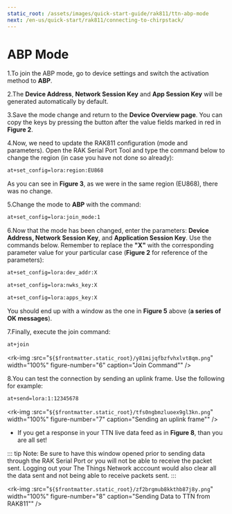 ```yaml
---
static_root: /assets/images/quick-start-guide/rak811/ttn-abp-mode
next: /en-us/quick-start/rak811/connecting-to-chirpstack/
---
```


# ABP Mode

1.To join the ABP mode, go to device settings and switch the activation method to **ABP**.

2.The **Device Address**, **Network Session Key** and **App Session Key** will be generated automatically by default.
<rk-img
  :src="`${$frontmatter.static_root}/ghtjt9jvmsfgkbqyrbkz.png`"
  width="100%"
  figure-number="1"
  caption="Switching to ABP Mode"
/>

3.Save the mode change and return to the **Device Overview page**. You can copy the keys by pressing the button after the value fields marked in red in **Figure 2**.

<rk-img
  :src="`${$frontmatter.static_root}/pexuiehqh0dkh1hjpymk.png`"
  width="100%"
  figure-number="2"
  caption="ABP Parameters Window"
/>

4.Now, we need to update the RAK811 configuration (mode and parameters). Open the RAK Serial Port Tool and type the command below to change the region (in case you have not done so already):

```bash
at+set_config=lora:region:EU868
```

As you can see in **Figure 3**, as we were in the same region (EU868), there was no change.

<rk-img
  :src="`${$frontmatter.static_root}/gkaye44gsjjuxhtptjmv.png`"
  width="100%"
  figure-number="3"
  caption="Region Setup"
/>

5.Change the mode to **ABP** with the command:

```bash
at+set_config=lora:join_mode:1
```

<rk-img
  :src="`${$frontmatter.static_root}/xxgmfyq9dkgzu7hcfq4g.png`"
  width="100%"
  figure-number="4"
  caption="Join Mode Setup"
/>

6.Now that the mode has been changed, enter the parameters: **Device Address, Network Session Key**, and **Application Session Key**. Use the commands below. Remember to replace the **"X"** with the corresponding parameter value for your particular case (**Figure 2** for reference of the parameters):

```bash
at+set_config=lora:dev_addr:X
```

```bash
at+set_config=lora:nwks_key:X
```

```bash
at+set_config=lora:apps_key:X
```

<rk-img
  :src="`${$frontmatter.static_root}/yjupd0dh7ytr1rzqe118.png`"
  width="100%"
  figure-number="5"
  caption="Setting up the RAK811 ABP Parameters"
/>

You should end up with a window as the one in **Figure 5** above (**a series of OK messages**).

7.Finally, execute the join command:

```bash
at+join
```

<rk-img
:src="`${$frontmatter.static_root}/y81mijqfbzfvhxlvt8qm.png`"
width="100%"
figure-number="6"
caption="Join Command""
/>

8.You can test the connection by sending an uplink frame. Use the following for example:

```bash
at+send=lora:1:12345678
```

<rk-img
:src="`${$frontmatter.static_root}/tfs0ngbmzluoex9gl3kn.png`"
width="100%"
figure-number="7"
caption="Sending an uplink frame""
/>

- If you get a response in your TTN live data feed as in **Figure 8**, than you are all set!

::: tip Note:
Be sure to have this window opened prior to sending data through the RAK Serial Port or you will not be able to receive the packet sent. Logging out your The Things Network acccount would also clear all the data sent and not being able to receive packets sent.
:::

<rk-img
:src="`${$frontmatter.static_root}/zf2brgmub8kkthb87j8y.png`"
width="100%"
figure-number="8"
caption="Sending Data to TTN from RAK811""
/>
